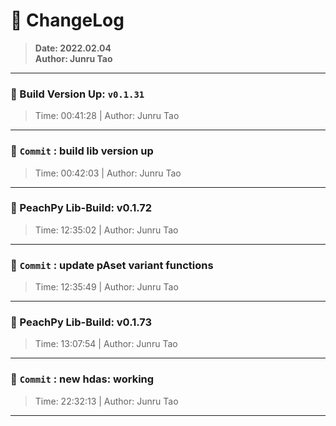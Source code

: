 # :hammer: ChangeLog
> __Date: 2022.02.04__<br>
> __Author: Junru Tao__<br>
---

### :electric_plug: Build Version Up: `v0.1.31`
> Time: 00:41:28 | Author: Junru Tao
---


### :electric_plug: `Commit` : build lib version up
> Time: 00:42:03 | Author: Junru Tao
---
### :electric_plug: PeachPy Lib-Build: v0.1.72
> Time: 12:35:02 | Author: Junru Tao
---


### :electric_plug: `Commit` : update pAset variant functions
> Time: 12:35:49 | Author: Junru Tao
---
### :electric_plug: PeachPy Lib-Build: v0.1.73
> Time: 13:07:54 | Author: Junru Tao
---


### :electric_plug: `Commit` : new hdas:  __working__
> Time: 22:32:13 | Author: Junru Tao
---
